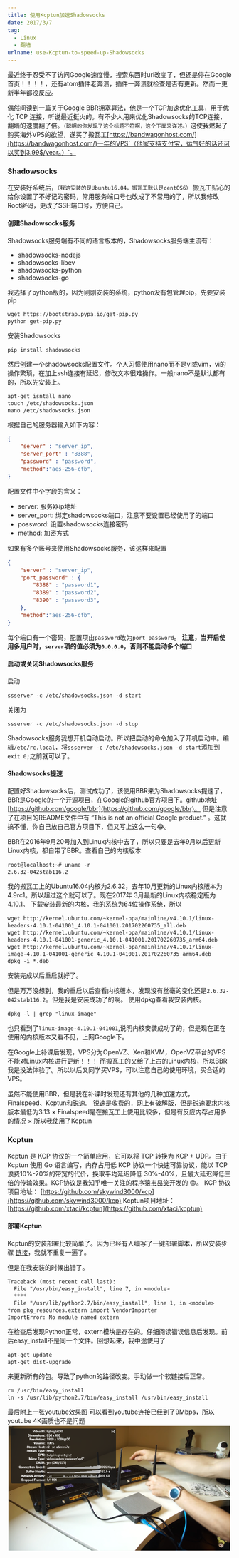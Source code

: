 ```yaml
---
title: 使用Kcptun加速Shadowsocks
date: 2017/3/7
tag:
  - Linux
  - 翻墙
urlname: use-Kcptun-to-speed-up-Shadowsocks
---
```


最近终于忍受不了访问Google速度慢，搜索东西时url改变了，但还是停在Google首页！！！！，还有atom插件老奔溃，插件一奔溃就检查是否有更新。然而一更新半年都没反应。

偶然间读到一篇关于Google BBR拥塞算法，他是一个TCP加速优化工具，用于优化 TCP 连接，听说最近挺火的。有不少人用来优化Shadowsocks的TCP连接，翻墙的速度翻了倍。`（聪明的你发现了这个标题不符啊，这个下面来详述。）`这使我燃起了购买海外VPS的欲望，遂买了搬瓦工[https://bandwagonhost.com/](https://bandwagonhost.com/)一年的VPS`（他家支持支付宝，运气好的话还可以买到3.99$/year。）`。


### Shadowsocks

在安装好系统后，`（我这安装的是Ubuntu16.04，搬瓦工默认是centOS6）` 搬瓦工贴心的给你设置了不好记的密码，常用服务端口号也改成了不常用的了，所以我修改Root密码，更改了SSH端口号，方便自己。

#### 创建Shadowsocks服务
Shadowsocks服务端有不同的语言版本的，Shadowsocks服务端主流有：

* shadowsocks-nodejs
* shadowsocks-libev
* shadowsocks-python
* shadowsocks-go

我选择了python版的，因为刚刚安装的系统，python没有包管理pip，先要安装pip
```
wget https://bootstrap.pypa.io/get-pip.py
python get-pip.py
```
安装Shadowsocks
```
pip install shadowsocks
```
然后创建一个shadowsocks配置文件。个人习惯使用nano而不是vi或vim，vi的操作繁琐，在加上ssh连接有延迟，修改文本很难操作。一般nano不是默认都有的，所以先安装上。
```
apt-get isntall nano
touch /etc/shadowsocks.json
nano /etc/shadowsocks.json
```
根据自己的服务器输入如下内容：
```json
{
    "server" : "server_ip",
    "server_port" : "8388",
    "password" : "password",
    "method":"aes-256-cfb",
}
```
配置文件中个字段的含义：
* server: 服务器ip地址
* server_port: 绑定shadowsocks端口，注意不要设置已经使用了的端口
* possword: 设置shadowsocks连接密码
* method: 加密方式

如果有多个账号来使用Shadowsocks服务，该这样来配置
```json
{
    "server" : "server_ip",
    "port_password" : {
        "8388" : "password1",
        "8389" : "password2",
        "8390" : "password3",
    },
    "method":"aes-256-cfb",
}
```
每个端口有一个密码，配置项由`password`改为`port_password`。
**注意，当开启使用多用户时，`server`项的值必须为`0.0.0.0`，否则不能启动多个端口**

#### 启动或关闭Shadowsocks服务
启动
```
ssserver -c /etc/shadowsocks.json -d start
```
关闭为
```
ssserver -c /etc/shadowsocks.json -d stop
```
Shadowsocks服务我想开机自动启动。所以把启动的命令加入了开机启动中。编辑`/etc/rc.local`，将`ssserver -c /etc/shadowsocks.json -d start`添加到`exit 0;`之前就可以了。

#### Shadowsocks提速

配置好Shadowsocks后，测试成功了，该使用BBR来为Shadowsocks提速了，BBR是Google的一个开源项目，在Google的github官方项目下。github地址[https://github.com/google/bbr](https://github.com/google/bbr)。
但是注意了在项目的README文件中有 “This is not an official Google product.” 。这就搞不懂，你自己放自己官方项目下，但又写上这么一句😂。

BBR在2016年9月20号加入到Linux内核中去了，所以只要是去年9月以后更新Linux内核，都自带了BBR。查看自己的内核版本
```
root@localhost:~# uname -r
2.6.32-042stab116.2
```
我的搬瓦工上的Ubuntu16.04内核为2.6.32，去年10月更新的Linux内核版本为4.9rc1。所以超过这个就可以了。现在2017年
3月最新的Linux内核稳定版为4.10.1。
下载安装最新的内核，我的系统为64位操作系统，所以
```
wget http://kernel.ubuntu.com/~kernel-ppa/mainline/v4.10.1/linux-headers-4.10.1-041001_4.10.1-041001.201702260735_all.deb
wget http://kernel.ubuntu.com/~kernel-ppa/mainline/v4.10.1/linux-headers-4.10.1-041001-generic_4.10.1-041001.201702260735_arm64.deb
wget http://kernel.ubuntu.com/~kernel-ppa/mainline/v4.10.1/linux-image-4.10.1-041001-generic_4.10.1-041001.201702260735_arm64.deb
dpkg -i *.deb
```
安装完成以后重启就好了。

但是万万没想到，我的重启以后查看内核版本，发现没有丝毫的变化还是`2.6.32-042stab116.2`。但是我是安装成功了的啊。
使用dpkg查看我安装内核。
```
dpkg -l | grep "linux-image"
```
也只看到了`linux-image-4.10.1-041001`,说明内核安装成功了的，但是现在正在使用的内核版本又看不见，上网Google下。

在Google上补课后发现，VPS分为OpenVZ、Xen和KVM，OpenVZ平台的VPS不能对Linux内核进行更新！！！ 而搬瓦工的又给了上古的Linux内核，所以BBR我是没法体验了。所以以后又同学买VPS，可以注意自己的使用环境，买合适的VPS。

虽然不能使用BBR，但是我在补课时发现还有其他的几种加速方式，Finalspeed、Kcptun和锐速。
锐速是收费的，网上有破解版，但是锐速要求内核版本最低为3.13   ×
Finalspeed是在搬瓦工上使用比较多，但是有反应内存占用多的情况   ×
所以我使用了Kcptun

### Kcptun
Kcptun 是 KCP 协议的一个简单应用，它可以将 TCP 转换为 KCP + UDP。由于 Kcptun 使用 Go 语言编写，内存占用低
KCP 协议一个快速可靠协议，能以 TCP 浪费10%-20%的带宽的代价，换取平均延迟降低 30%-40%，且最大延迟降低三倍的传输效果。KCP协议是我知乎唯一关注的程序猿[韦易笑](https://www.zhihu.com/people/skywind3000/answers)开发的 😊。
KCP 协议项目地址：  [https://github.com/skywind3000/kcp](https://github.com/skywind3000/kcp)
Kcptun项目地址：[https://github.com/xtaci/kcptun](https://github.com/xtaci/kcptun)

#### 部署Kcptun

Kcptun的安装部署比较简单了。因为已经有人编写了一键部署脚本，所以安装步骤 [链接](https://blog.kuoruan.com/110.html)，我就不重复一遍了。

但是在我安装的时候出错了。
```
Traceback (most recent call last):
  File "/usr/bin/easy_install", line 7, in <module>
  ****
  File "/usr/lib/python2.7/bin/easy_install", line 1, in <module>
from pkg_resources.extern import VendorImporter
ImportError: No module named extern
```

在检查后发现Python正常，extern模块是存在的。仔细阅读错误信息后发现。前后easy_install不是同一个文件。回想起来，我中途使用了
```
apt-get update
apt-get dist-upgrade
```
来更新所有的包。导致了python的路径改变。手动做一个软链接后正常。
```
rm /usr/bin/easy_install
ln -s /usr/lib/python2.7/bin/easy_install /usr/bin/easy_install
```

最后附上一张youtube效果图 可以看到youtube连接已经到了9Mbps，所以youtube 4K画质也不是问题
![youtube](使用Kcptun加速Shadowsocks/youtube.png)
